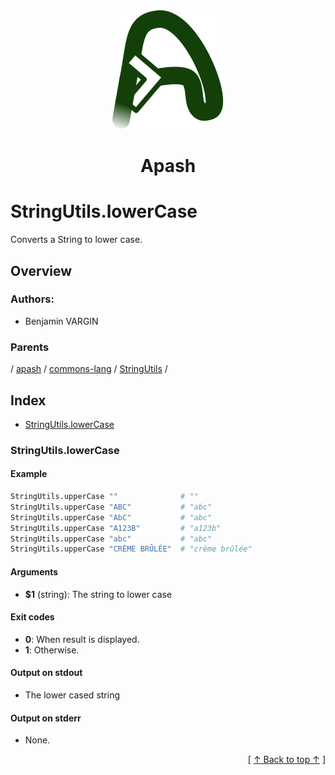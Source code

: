 
<div align="center" id="apash-top">
  <a href="https://github.com/hastec-fr/apash">
    <img alt="apash-logo" src="../../../../../../../assets/apash-logo.svg"/>
  </a>

  # Apash
</div>

# StringUtils.lowerCase

Converts a String to lower case.

## Overview

### Authors:
* Benjamin VARGIN

### Parents
<!-- apash.parentBegin -->
[](../../../../.md) / [apash](../../../apash.md) / [commons-lang](../../commons-lang.md) / [StringUtils](../StringUtils.md) / 
<!-- apash.parentEnd -->

## Index

* [StringUtils.lowerCase](#stringutilslowercase)

### StringUtils.lowerCase

#### Example

```bash
StringUtils.upperCase ""              # ""
StringUtils.upperCase "ABC"           # "abc"
StringUtils.upperCase "AbC"           # "abc"
StringUtils.upperCase "A123B"         # "a123b"
StringUtils.upperCase "abc"           # "abc"
StringUtils.upperCase "CRÈME BRÛLÉE"  # "crème brûlée"
```

#### Arguments

* **$1** (string): The string to lower case

#### Exit codes

* **0**: When result is displayed.
* **1**: Otherwise.

#### Output on stdout

* The lower cased string

#### Output on stderr

* None.


  <div align="right">[ <a href="#apash-top">↑ Back to top ↑</a> ]</div>

